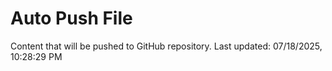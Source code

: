 # Auto Push File

Content that will be pushed to GitHub repository.
Last updated: 07/18/2025, 10:28:29 PM